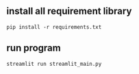 ## install all requirement library 
```
pip install -r requirements.txt
```
## run program
```
streamlit run streamlit_main.py
```
